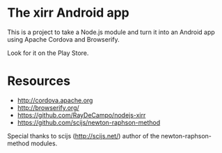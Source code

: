 # The xirr Android app

This is a project to take a Node.js module and turn it into an Android
app using Apache Cordova and Browserify.

Look for it on the Play Store.

# Resources

- http://cordova.apache.org
- http://browserify.org/
- https://github.com/RayDeCampo/nodejs-xirr
- https://github.com/scijs/newton-raphson-method

Special thanks to scijs (http://scijs.net/) author of the newton-raphson-method
modules.
